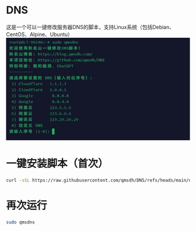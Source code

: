 # DNS
这是一个可以一键修改服务器DNS的脚本，支持Linux系统（包括Debian、CentOS、Alpine、Ubuntu）
![截图](https://raw.githubusercontent.com/qmsdh/DNS/refs/heads/main/img.png)

# 一键安装脚本（首次）
```bash
curl -sSL https://raw.githubusercontent.com/qmsdh/DNS/refs/heads/main/dns_set.sh -o dns_set.sh && chmod +x dns_set.sh && bash dns_set.sh
```

# 再次运行
```bash
sudo qmsdns
```
